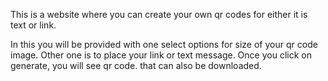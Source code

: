 This is a website where you can create your own qr codes for either it is text or link.

In this you will be provided with one select options for size of your qr code image. Other one is to place your link or text message.
Once you click on generate, you will see qr code. that can also be downloaded.
